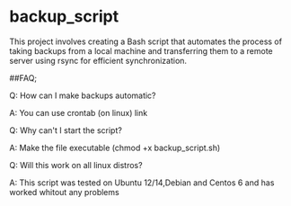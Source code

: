 # backup_script
This project involves creating a Bash script that automates the process of taking backups from a local machine and 
transferring them to a remote server using rsync for efficient synchronization.


##FAQ;

Q: How can I make backups automatic?

A: You can use crontab (on linux) link

Q: Why can't I start the script?

A: Make the file executable (chmod +x backup_script.sh)

Q: Will this work on all linux distros?

A: This script was tested on Ubuntu 12/14,Debian and Centos 6 and has worked whitout any problems

